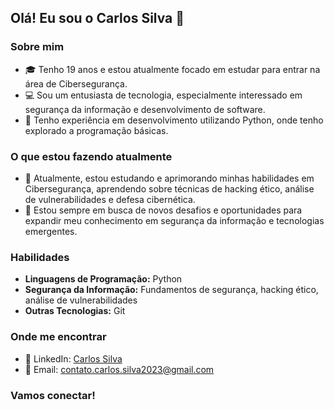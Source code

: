 ## Olá! Eu sou o Carlos Silva 👋

### Sobre mim

- 🎓 Tenho 19 anos e estou atualmente focado em estudar para entrar na área de Cibersegurança.
- 💻 Sou um entusiasta de tecnologia, especialmente interessado em segurança da informação e desenvolvimento de software.
- 🐍 Tenho experiência em desenvolvimento utilizando Python, onde tenho explorado a programação básicas.

### O que estou fazendo atualmente

- 📘 Atualmente, estou estudando e aprimorando minhas habilidades em Cibersegurança, aprendendo sobre técnicas de hacking ético, análise de vulnerabilidades e defesa cibernética.
- 🌱 Estou sempre em busca de novos desafios e oportunidades para expandir meu conhecimento em segurança da informação e tecnologias emergentes.

### Habilidades

- **Linguagens de Programação:** Python
- **Segurança da Informação:** Fundamentos de segurança, hacking ético, análise de vulnerabilidades
- **Outras Tecnologias:** Git

### Onde me encontrar

- 🔗 LinkedIn: [Carlos Silva](https://www.linkedin.com/in/seu-linkedin/)
- 📧 Email: contato.carlos.silva2023@gmail.com

### Vamos conectar!

